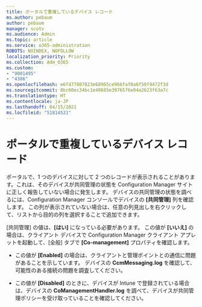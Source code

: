 ```yaml
---
title: ポータルで重複しているデバイス レコード
ms.author: pebaum
author: pebaum
manager: scotv
ms.audience: Admin
ms.topic: article
ms.service: o365-administration
ROBOTS: NOINDEX, NOFOLLOW
localization_priority: Priority
ms.collection: Adm_O365
ms.custom:
- "9001495"
- "4386"
ms.openlocfilehash: e6f477807823e68965ce966faf0a6f50f9472f3d
ms.sourcegitcommit: 8bc60ec34bc1e40685e3976576e04a2623f63a7c
ms.translationtype: HT
ms.contentlocale: ja-JP
ms.lasthandoff: 04/15/2021
ms.locfileid: "51814521"
---
```

# <a name="duplicate-device-record-in-the-portal"></a>ポータルで重複しているデバイス レコード

ポータルで、1 つのデバイスに対して 2 つのレコードが表示されることがあります。これは、そのデバイスが共同管理の状態を Configuration Manager サイトに正しく報告していない場合に発生します。 デバイスの共同管理の状態を調べるには、Configuration Manager コンソールでデバイスの **[共同管理]** 列を確認します。 この列が表示されていない場合は、任意の列見出しを右クリックして、リストから目的の列を選択することで追加できます。

[共同管理] の値は、**[はい]** になっている必要があります。 この値が **[いいえ]** の場合は、クライアント デバイスで Configuration Manager クライアント アプレットを起動して、[全般] タブで **[Co-management]** プロパティを確認します。

- この値が **[Enabled]** の場合は、クライアントと管理ポイントとの通信に問題があることを示しています。 デバイスの **CcmMessaging.log** を確認して、可能性のある接続の問題を調査してください。

- この値が **[Disabled]** のときに、デバイスが Intune で登録されている場合は、デバイスの **CoManagementHandler.log** を調べて、デバイスが共同管理ポリシーを受け取っていることを確認してください。
